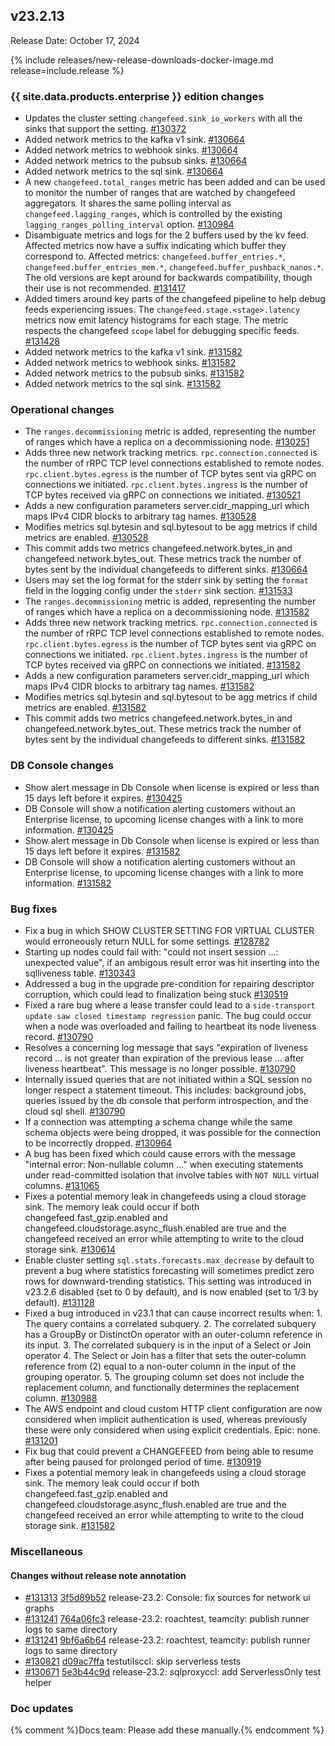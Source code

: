 ## v23.2.13

Release Date: October 17, 2024

{% include releases/new-release-downloads-docker-image.md release=include.release %}
<h3 id="v23-2-13-{{-site.data.products.enterprise-}}-edition-changes">{{ site.data.products.enterprise }} edition changes</h3>

- Updates the cluster setting `changefeed.sink_io_workers` with all the sinks that support the setting. [#130372][#130372]
- Added network metrics to the kafka v1 sink. [#130664][#130664]
- Added network metrics to webhook sinks. [#130664][#130664]
- Added network metrics to the pubsub sinks. [#130664][#130664]
- Added network metrics to the sql sink. [#130664][#130664]
- A new `changefeed.total_ranges` metric has been added and can be used to monitor the number of ranges that are watched by changefeed aggregators. It shares the same polling interval as `changefeed.lagging_ranges`, which is controlled by the existing `lagging_ranges_polling_interval` option. [#130984][#130984]
- Disambiguate metrics and logs for the 2 buffers used by the kv feed. Affected metrics now have a suffix indicating which buffer they correspond to. Affected metrics: `changefeed.buffer_entries.*`, `changefeed.buffer_entries_mem.*`, `changefeed.buffer_pushback_nanos.*`. The old versions are kept around for backwards compatibility, though their use is not recommended. [#131417][#131417]
- Added timers around key parts of the changefeed pipeline to help debug feeds experiencing issues. The `changefeed.stage.<stage>.latency` metrics now emit latency histograms for each stage. The metric respects the changefeed `scope` label for debugging specific feeds. [#131428][#131428]
- Added network metrics to the kafka v1 sink. [#131582][#131582]
- Added network metrics to webhook sinks. [#131582][#131582]
- Added network metrics to the pubsub sinks. [#131582][#131582]
- Added network metrics to the sql sink. [#131582][#131582]

<h3 id="v23-2-13-operational-changes">Operational changes</h3>

- The `ranges.decommissioning` metric is added, representing the number of ranges which have a replica on a decommissioning node. [#130251][#130251]
- Adds three new network tracking metrics. `rpc.connection.connected` is the number of rRPC TCP level connections established to remote nodes. `rpc.client.bytes.egress` is the number of TCP bytes sent via gRPC on connections we initiated. `rpc.client.bytes.ingress` is the number of TCP bytes received via gRPC on connections we initiated. [#130521][#130521]
- Adds a new configuration parameters server.cidr_mapping_url which maps IPv4 CIDR blocks to arbitrary tag names. [#130528][#130528]
- Modifies metrics sql.bytesin and sql.bytesout to be agg metrics if child metrics are enabled. [#130528][#130528]
- This commit adds two metrics changefeed.network.bytes_in and changefeed.network.bytes_out. These metrics track the number of bytes sent by the individual changefeeds to different sinks. [#130664][#130664]
- Users may set the log format for the stderr sink by setting the `format` field in the logging config under the `stderr` sink section. [#131533][#131533]
- The `ranges.decommissioning` metric is added, representing the number of ranges which have a replica on a decommissioning node. [#131582][#131582]
- Adds three new network tracking metrics. `rpc.connection.connected` is the number of rRPC TCP level connections established to remote nodes. `rpc.client.bytes.egress` is the number of TCP bytes sent via gRPC on connections we initiated. `rpc.client.bytes.ingress` is the number of TCP bytes received via gRPC on connections we initiated. [#131582][#131582]
- Adds a new configuration parameters server.cidr_mapping_url which maps IPv4 CIDR blocks to arbitrary tag names. [#131582][#131582]
- Modifies metrics sql.bytesin and sql.bytesout to be agg metrics if child metrics are enabled. [#131582][#131582]
- This commit adds two metrics changefeed.network.bytes_in and changefeed.network.bytes_out. These metrics track the number of bytes sent by the individual changefeeds to different sinks. [#131582][#131582]

<h3 id="v23-2-13-db-console-changes">DB Console changes</h3>

- Show alert message in Db Console when license is expired or less than 15 days left before it expires. [#130425][#130425]
- DB Console will show a notification alerting customers without an Enterprise license, to upcoming license changes with a link to more information. [#130425][#130425]
- Show alert message in Db Console when license is expired or less than 15 days left before it expires. [#131582][#131582]
- DB Console will show a notification alerting customers without an Enterprise license, to upcoming license changes with a link to more information. [#131582][#131582]

<h3 id="v23-2-13-bug-fixes">Bug fixes</h3>

- Fix a bug in which SHOW CLUSTER SETTING FOR VIRTUAL CLUSTER would erroneously return NULL for some settings. [#128782][#128782]
- Starting up nodes could fail with: "could not insert session ...: unexpected value", if an ambigous result error was hit inserting into the sqlliveness table. [#130343][#130343]
- Addressed a bug in the upgrade pre-condition for repairing descriptor corruption, which could lead to finalization being stuck [#130519][#130519]
- Fixed a rare bug where a lease transfer could lead to a `side-transport update saw closed timestamp regression` panic. The bug could occur when a node was overloaded and failing to heartbeat its node liveness record. [#130790][#130790]
- Resolves a concerning log message that says "expiration of liveness record ... is not greater than expiration of the previous lease ... after liveness heartbeat". This message is no longer possible. [#130790][#130790]
- Internally issued queries that are not initiated within a SQL session no longer respect a statement timeout. This includes: background jobs, queries issued by the db console that perform introspection, and the cloud sql shell. [#130790][#130790]
- If a connection was attempting a schema change while the same schema objects were being dropped, it was possible for the connection to be incorrectly dropped. [#130964][#130964]
- A bug has been fixed which could cause errors with the message "internal error: Non-nullable column ..." when executing statements under read-committed isolation that involve tables with `NOT NULL` virtual columns. [#131065][#131065]
- Fixes a potential memory leak in changefeeds using a cloud storage sink. The memory leak could occur if both changefeed.fast_gzip.enabled and changefeed.cloudstorage.async_flush.enabled are true and the changefeed received an error while attempting to write to the cloud storage sink. [#130614][#130614]
- Enable cluster setting `sql.stats.forecasts.max_decrease` by default to prevent a bug where statistics forecasting will sometimes predict zero rows for downward-trending statistics. This setting was introduced in v23.2.6 disabled (set to 0 by default), and is now enabled (set to 1/3 by default). [#131128][#131128]
- Fixed a bug introduced in v23.1 that can cause incorrect results when: 1. The query contains a correlated subquery. 2. The correlated subquery has a GroupBy or DistinctOn operator with an    outer-column reference in its input. 3. The correlated subquery is in the input of a Select or Join operator 4. The Select or Join has a filter that sets the outer-column reference from    (2) equal to a non-outer column in the input of the grouping operator. 5. The grouping column set does not include the replacement column, and    functionally determines the replacement column. [#130988][#130988]
- The AWS endpoint and cloud custom HTTP client configuration are now considered when implicit authentication is used, whereas previously these were only considered when using explicit credentials.  Epic: none. [#131201][#131201]
- Fix bug that could prevent a CHANGEFEED from being able to resume after being paused for prolonged period of time. [#130919][#130919]
- Fixes a potential memory leak in changefeeds using a cloud storage sink. The memory leak could occur if both changefeed.fast_gzip.enabled and changefeed.cloudstorage.async_flush.enabled are true and the changefeed received an error while attempting to write to the cloud storage sink. [#131582][#131582]

<h3 id="v23-2-13-miscellaneous">Miscellaneous</h3>

<h4 id="v23-2-13-changes-without-release-note-annotation">Changes without release note annotation</h4>

- [#131313][#131313] [3f5d89b52][3f5d89b52] release-23.2: Console: fix sources for network ui graphs
- [#131241][#131241] [764a06fc3][764a06fc3] release-23.2: roachtest, teamcity: publish runner logs to same directory
- [#131241][#131241] [9bf6a6b64][9bf6a6b64] release-23.2: roachtest, teamcity: publish runner logs to same directory
- [#130821][#130821] [d09ac7ffa][d09ac7ffa] testutilsccl: skip serverless tests
- [#130671][#130671] [5e3b44c9d][5e3b44c9d] release-23.2: sqlproxyccl: add ServerlessOnly test helper

<h3 id="v23-2-13-doc-updates">Doc updates</h3>

{% comment %}Docs team: Please add these manually.{% endcomment %}



[#128782]: https://github.com/cockroachdb/cockroach/pull/128782
[#130251]: https://github.com/cockroachdb/cockroach/pull/130251
[#130343]: https://github.com/cockroachdb/cockroach/pull/130343
[#130372]: https://github.com/cockroachdb/cockroach/pull/130372
[#130425]: https://github.com/cockroachdb/cockroach/pull/130425
[#130519]: https://github.com/cockroachdb/cockroach/pull/130519
[#130521]: https://github.com/cockroachdb/cockroach/pull/130521
[#130528]: https://github.com/cockroachdb/cockroach/pull/130528
[#130614]: https://github.com/cockroachdb/cockroach/pull/130614
[#130664]: https://github.com/cockroachdb/cockroach/pull/130664
[#130671]: https://github.com/cockroachdb/cockroach/pull/130671
[#130790]: https://github.com/cockroachdb/cockroach/pull/130790
[#130821]: https://github.com/cockroachdb/cockroach/pull/130821
[#130919]: https://github.com/cockroachdb/cockroach/pull/130919
[#130964]: https://github.com/cockroachdb/cockroach/pull/130964
[#130984]: https://github.com/cockroachdb/cockroach/pull/130984
[#130988]: https://github.com/cockroachdb/cockroach/pull/130988
[#131065]: https://github.com/cockroachdb/cockroach/pull/131065
[#131128]: https://github.com/cockroachdb/cockroach/pull/131128
[#131201]: https://github.com/cockroachdb/cockroach/pull/131201
[#131241]: https://github.com/cockroachdb/cockroach/pull/131241
[#131313]: https://github.com/cockroachdb/cockroach/pull/131313
[#131417]: https://github.com/cockroachdb/cockroach/pull/131417
[#131428]: https://github.com/cockroachdb/cockroach/pull/131428
[#131533]: https://github.com/cockroachdb/cockroach/pull/131533
[#131582]: https://github.com/cockroachdb/cockroach/pull/131582
[3f5d89b52]: https://github.com/cockroachdb/cockroach/commit/3f5d89b52
[5e3b44c9d]: https://github.com/cockroachdb/cockroach/commit/5e3b44c9d
[764a06fc3]: https://github.com/cockroachdb/cockroach/commit/764a06fc3
[9bf6a6b64]: https://github.com/cockroachdb/cockroach/commit/9bf6a6b64
[d09ac7ffa]: https://github.com/cockroachdb/cockroach/commit/d09ac7ffa
